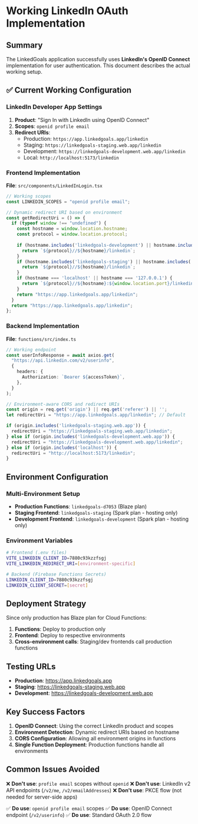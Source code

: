 # Working LinkedIn OAuth Implementation

## Summary

The LinkedGoals application successfully uses **LinkedIn's OpenID Connect** implementation for user authentication. This document describes the actual working setup.

## ✅ Current Working Configuration

### LinkedIn Developer App Settings

1. **Product**: "Sign In with LinkedIn using OpenID Connect"
2. **Scopes**: `openid profile email`
3. **Redirect URIs**:
   - Production: `https://app.linkedgoals.app/linkedin`
   - Staging: `https://linkedgoals-staging.web.app/linkedin`
   - Development: `https://linkedgoals-development.web.app/linkedin`
   - Local: `http://localhost:5173/linkedin`

### Frontend Implementation

**File**: `src/components/LinkedInLogin.tsx`

```typescript
// Working scopes
const LINKEDIN_SCOPES = "openid profile email";

// Dynamic redirect URI based on environment
const getRedirectUri = () => {
  if (typeof window !== "undefined") {
    const hostname = window.location.hostname;
    const protocol = window.location.protocol;
    
    if (hostname.includes('linkedgoals-development') || hostname.includes('development')) {
      return `${protocol}//${hostname}/linkedin`;
    }
    if (hostname.includes('linkedgoals-staging') || hostname.includes('staging')) {
      return `${protocol}//${hostname}/linkedin`;
    }
    if (hostname === 'localhost' || hostname === '127.0.0.1') {
      return `${protocol}//${hostname}:${window.location.port}/linkedin`;
    }
    return "https://app.linkedgoals.app/linkedin";
  }
  return "https://app.linkedgoals.app/linkedin";
};
```

### Backend Implementation

**File**: `functions/src/index.ts`

```typescript
// Working endpoint
const userInfoResponse = await axios.get(
  "https://api.linkedin.com/v2/userinfo",
  {
    headers: {
      Authorization: `Bearer ${accessToken}`,
    },
  }
);

// Environment-aware CORS and redirect URIs
const origin = req.get('origin') || req.get('referer') || '';
let redirectUri = "https://app.linkedgoals.app/linkedin"; // Default

if (origin.includes('linkedgoals-staging.web.app')) {
  redirectUri = "https://linkedgoals-staging.web.app/linkedin";
} else if (origin.includes('linkedgoals-development.web.app')) {
  redirectUri = "https://linkedgoals-development.web.app/linkedin";
} else if (origin.includes('localhost')) {
  redirectUri = "http://localhost:5173/linkedin";
}
```

## Environment Configuration

### Multi-Environment Setup

- **Production Functions**: `linkedgoals-d7053` (Blaze plan)
- **Staging Frontend**: `linkedgoals-staging` (Spark plan - hosting only)
- **Development Frontend**: `linkedgoals-development` (Spark plan - hosting only)

### Environment Variables

```bash
# Frontend (.env files)
VITE_LINKEDIN_CLIENT_ID=7880c93kzzfsgj
VITE_LINKEDIN_REDIRECT_URI=[environment-specific]

# Backend (Firebase Functions Secrets)
LINKEDIN_CLIENT_ID=7880c93kzzfsgj
LINKEDIN_CLIENT_SECRET=[secret]
```

## Deployment Strategy

Since only production has Blaze plan for Cloud Functions:

1. **Functions**: Deploy to production only
2. **Frontend**: Deploy to respective environments
3. **Cross-environment calls**: Staging/dev frontends call production functions

## Testing URLs

- **Production**: https://app.linkedgoals.app
- **Staging**: https://linkedgoals-staging.web.app
- **Development**: https://linkedgoals-development.web.app

## Key Success Factors

1. **OpenID Connect**: Using the correct LinkedIn product and scopes
2. **Environment Detection**: Dynamic redirect URIs based on hostname
3. **CORS Configuration**: Allowing all environment origins in functions
4. **Single Function Deployment**: Production functions handle all environments

## Common Issues Avoided

❌ **Don't use**: `profile email` scopes without `openid`
❌ **Don't use**: LinkedIn v2 API endpoints (`/v2/me`, `/v2/emailAddresses`)
❌ **Don't use**: PKCE flow (not needed for server-side apps)

✅ **Do use**: `openid profile email` scopes
✅ **Do use**: OpenID Connect endpoint (`/v2/userinfo`)
✅ **Do use**: Standard OAuth 2.0 flow